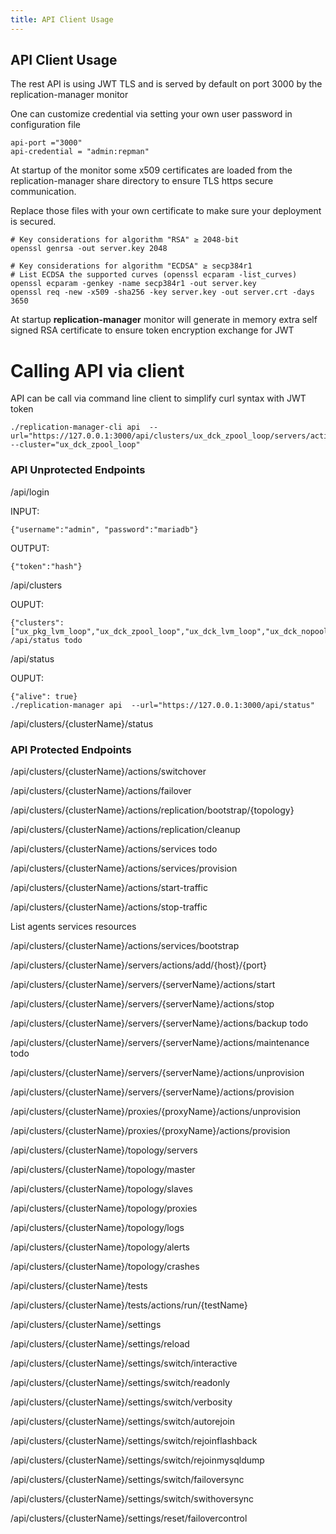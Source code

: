 ```yaml
---
title: API Client Usage
---
```


## API Client Usage

The rest API is using JWT TLS and is served by default on port 3000 by the  replication-manager monitor

One can customize  credential via setting your own user password in configuration file  

```
api-port ="3000"
api-credential = "admin:repman"
```

At startup of the monitor some x509 certificates are loaded from the replication-manager share directory to ensure TLS https secure communication.

Replace those files with your own certificate to make sure your deployment is secured.

```
# Key considerations for algorithm "RSA" ≥ 2048-bit
openssl genrsa -out server.key 2048

# Key considerations for algorithm "ECDSA" ≥ secp384r1
# List ECDSA the supported curves (openssl ecparam -list_curves)
openssl ecparam -genkey -name secp384r1 -out server.key
openssl req -new -x509 -sha256 -key server.key -out server.crt -days 3650
```

At startup **replication-manager** monitor will generate in memory extra self signed RSA certificate to ensure token encryption exchange for JWT   

# Calling API via client

API can be call via command line client to simplify curl syntax with JWT token

```
./replication-manager-cli api  --url="https://127.0.0.1:3000/api/clusters/ux_dck_zpool_loop/servers/actions/add/192.168.1.73/3306"   --cluster="ux_dck_zpool_loop"
```

### API Unprotected Endpoints

/api/login

INPUT:
```
{"username":"admin", "password":"mariadb"}
```
OUTPUT:
```
{"token":"hash"}
```

/api/clusters

OUPUT:
```
{"clusters":["ux_pkg_lvm_loop","ux_dck_zpool_loop","ux_dck_lvm_loop","ux_dck_nopool_loop","ux_pkg_nopool_loop","osx_pkg_nopool_loop","osx_dck_nopool_loop"]}
/api/status todo
```

/api/status

OUPUT:
```
{"alive": true}      
./replication-manager api  --url="https://127.0.0.1:3000/api/status"  
```

/api/clusters/{clusterName}/status

### API Protected Endpoints

/api/clusters/{clusterName}/actions/switchover

/api/clusters/{clusterName}/actions/failover

/api/clusters/{clusterName}/actions/replication/bootstrap/{topology}

/api/clusters/{clusterName}/actions/replication/cleanup

/api/clusters/{clusterName}/actions/services todo

/api/clusters/{clusterName}/actions/services/provision

/api/clusters/{clusterName}/actions/start-traffic

/api/clusters/{clusterName}/actions/stop-traffic

List agents services resources

/api/clusters/{clusterName}/actions/services/bootstrap

/api/clusters/{clusterName}/servers/actions/add/{host}/{port}

/api/clusters/{clusterName}/servers/{serverName}/actions/start

/api/clusters/{clusterName}/servers/{serverName}/actions/stop

/api/clusters/{clusterName}/servers/{serverName}/actions/backup todo

/api/clusters/{clusterName}/servers/{serverName}/actions/maintenance todo

/api/clusters/{clusterName}/servers/{serverName}/actions/unprovision

/api/clusters/{clusterName}/servers/{serverName}/actions/provision

/api/clusters/{clusterName}/proxies/{proxyName}/actions/unprovision

/api/clusters/{clusterName}/proxies/{proxyName}/actions/provision

/api/clusters/{clusterName}/topology/servers

/api/clusters/{clusterName}/topology/master

/api/clusters/{clusterName}/topology/slaves

/api/clusters/{clusterName}/topology/proxies

/api/clusters/{clusterName}/topology/logs

/api/clusters/{clusterName}/topology/alerts

/api/clusters/{clusterName}/topology/crashes

/api/clusters/{clusterName}/tests

/api/clusters/{clusterName}/tests/actions/run/{testName}

/api/clusters/{clusterName}/settings

/api/clusters/{clusterName}/settings/reload

/api/clusters/{clusterName}/settings/switch/interactive

/api/clusters/{clusterName}/settings/switch/readonly

/api/clusters/{clusterName}/settings/switch/verbosity

/api/clusters/{clusterName}/settings/switch/autorejoin

/api/clusters/{clusterName}/settings/switch/rejoinflashback

/api/clusters/{clusterName}/settings/switch/rejoinmysqldump

/api/clusters/{clusterName}/settings/switch/failoversync

/api/clusters/{clusterName}/settings/switch/swithoversync

/api/clusters/{clusterName}/settings/reset/failovercontrol
